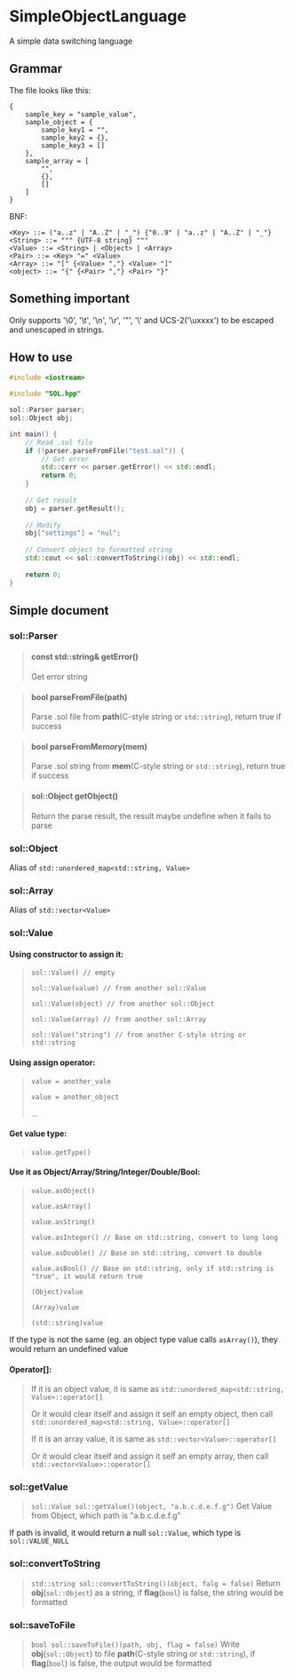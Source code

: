 # SimpleObjectLanguage
A simple data switching language

## Grammar
The file looks like this:
```
{
    sample_key = "sample_value",
    sample_object = {
        sample_key1 = "",
        sample_key2 = {},
        sample_key3 = []
    },
    sample_array = [
        "",
        {},
        []
    ]
}
```

BNF:
```
<Key> ::= ("a..z" | "A..Z" | "_") {"0..9" | "a..z" | "A..Z" | "_"}
<String> ::= """ {UTF-8 string} """
<Value> ::= <String> | <Object> | <Array>
<Pair> ::= <Key> "=" <Value>
<Array> ::= "[" {<Value> ","} <Value> "]"
<object> ::= "{" {<Pair> ","} <Pair> "}"
```

## Something important
Only supports '\0', '\t', '\n', '\r', '\"', '\\' and UCS-2('\uxxxx') to be escaped and unescaped in strings.

## How to use
```cpp
#include <iostream>

#include "SOL.hpp"

sol::Parser parser;
sol::Object obj;

int main() {
    // Read .sol file
    if (!parser.parseFromFile("test.sol")) {
        // Get error
        std::cerr << parser.getError() << std::endl;
        return 0;
    }
    
    // Get result
    obj = parser.getResult();
    
    // Modify
    obj["settings"] = "nul";
    
    // Convert object to formatted string
    std::cout << sol::convertToString()(obj) << std::endl;
    
    return 0;
}
```

## Simple document
### sol::Parser
> #### const std::string& getError()
> Get error string

> #### bool parseFromFile(path)
> Parse .sol file from **path**(C-style string or `std::string`), return true if success

> #### bool parseFromMemory(mem)
> Parse .sol string from **mem**(C-style string or `std::string`), return true if success

> #### sol::Object getObject()
> Return the parse result, the result maybe undefine when it fails to parse

### sol::Object
Alias of `std::unordered_map<std::string, Value>`

### sol::Array
Alias of `std::vector<Value>`

### sol::Value
#### Using constructor to assign it:
> `sol::Value() // empty`
> 
> `sol::Value(value) // from another sol::Value`
> 
> `sol::Value(object) // from another sol::Object`
> 
> `sol::Value(array) // from another sol::Array`
> 
> `sol::Value("string") // from another C-style string or std::string`

#### Using assign operator:
> `value = another_vale`
> 
> `value = another_object`
> 
> ...

#### Get value type:
> `value.getType()`

#### Use it as Object/Array/String/Integer/Double/Bool:
> `value.asObject()`
> 
> `value.asArray()`
> 
> `value.asString()`
> 
> `value.asInteger() // Base on std::string, convert to long long`
> 
> `value.asDouble() // Base on std::string, convert to double`
> 
> `value.asBool() // Base on std::string, only if std::string is "true", it would return true`
> 
> `(Object)value`
> 
> `(Array)value`
> 
> `(std::string)value`
> 
If the type is not the same (eg. an object type value calls `asArray()`), they would return an undefined value

#### Operator\[\]:
> If it is an object value, it is same as `std::unordered_map<std::string, Value>::operator[]`
> 
> Or it would clear itself and assign it self an empty object, then call `std::unordered_map<std::string, Value>::operator[]`
>
> If it is an array value, it is same as `std::vector<Value>::operator[]`
> 
> Or it would clear itself and assign it self an empty array, then call `std::vector<Value>::operator[]`

### sol::getValue
> `sol::Value sol::getValue()(object, "a.b.c.d.e.f.g")`
Get Value from Object, which path is "a.b.c.d.e.f.g"

If path is invalid, it would return a null `sol::Value`, which type is `sol::VALUE_NULL`

### sol::convertToString
> `std::string sol::convertToString()(object, falg = false)`
Return **obj**(`sol::Object`) as a string, if **flag**(`bool`) is false, the string would be formatted

### sol::saveToFile
> `bool sol::saveToFile()(path, obj, flag = false)`
Write **obj**(`sol::Object`) to file **path**(C-style string or `std::string`), if **flag**(`bool`) is false, the output would be formatted
